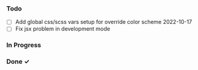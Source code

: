 ### Todo

-   [ ] Add global css/scss vars setup for override color scheme 2022-10-17
-   [ ] Fix jsx problem in development mode

### In Progress

### Done ✓
